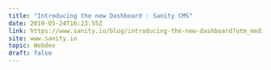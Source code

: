 ```yaml
---
title: "Introducing the new Dashboard : Sanity CMS"
date: 2019-05-24T16:23:55Z
link: https://www.sanity.io/blog/introducing-the-new-dashboard?utm_medium=RSS&utm_source=hune
site: www.sanity.io
topic: Webdev
draft: false
---
```

